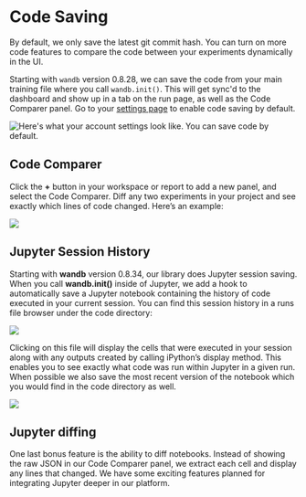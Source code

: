 # Code Saving

By default, we only save the latest git commit hash. You can turn on more code features to compare the code between your experiments dynamically in the UI.

Starting with `wandb` version 0.8.28, we can save the code from your main training file where you call `wandb.init()`. This will get sync'd to the dashboard and show up in a tab on the run page, as well as the Code Comparer panel. Go to your [settings page](https://app.wandb.ai/settings) to enable code saving by default.

![Here&apos;s what your account settings look like. You can save code by default.](../../../.gitbook/assets/screen-shot-2020-05-12-at-12.28.40-pm.png)

## Code Comparer

Click the **+** button in your workspace or report to add a new panel, and select the Code Comparer. Diff any two experiments in your project and see exactly which lines of code changed. Here’s an example:

![](../../../.gitbook/assets/cc1.png)

## Jupyter Session History

Starting with **wandb** version 0.8.34, our library does Jupyter session saving. When you call **wandb.init\(\)** inside of Jupyter, we add a hook to automatically save a Jupyter notebook containing the history of code executed in your current session. You can find this session history in a runs file browser under the code directory:

![](../../../.gitbook/assets/cc2%20%281%29.png)

Clicking on this file will display the cells that were executed in your session along with any outputs created by calling iPython’s display method. This enables you to see exactly what code was run within Jupyter in a given run. When possible we also save the most recent version of the notebook which you would find in the code directory as well.

![](../../../.gitbook/assets/cc3.png)

## Jupyter diffing

One last bonus feature is the ability to diff notebooks. Instead of showing the raw JSON in our Code Comparer panel, we extract each cell and display any lines that changed. We have some exciting features planned for integrating Jupyter deeper in our platform.


